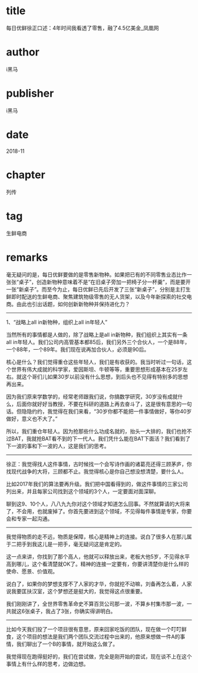 # title
每日优鲜徐正口述：4年时间我看透了零售，融了4.5亿美金_凤凰网

# author
i黑马

# publisher
i黑马

# date
2018-11

# chapter
列传

# tag
生鲜电商

# remarks
毫无疑问的是，每日优鲜要做的是零售新物种。如果把已有的不同零售业态比作一张张“桌子”，创造新物种意味着不是“在旧桌子旁加一把椅子分一杯羹”，而是要开一张“新桌子”。而至今为止，每日优鲜已先后开发了三张“新桌子”，分别是主打生鲜即时配送的生鲜电商、聚焦建筑物级零售的无人货架，以及今年新探索的社交电商。由此也引出话题，如何创新新物种并保持进化力？

---

1、“战略上all  in新物种，组织上all  in年轻人”

当然所有的事情都是人做的，除了战略上是all  in新物种，我们组织上其实有一条all  in年轻人。我们公司内高管基本都85后，我们另外三个合伙人，一个是88年，一个88年，一个89年。我们现在说再加合伙人，必须是90后。

核心是什么？我们觉得重仓这些年轻人，我们是有收获的。我当时听过一句话，这个世界有伟大成就的科学家，爱因斯坦、牛顿等等，重要思想形成基本在25岁左右。就这个哥们儿如果30岁以前没有什么思想，到后头也不见得有特别多的思想再出来。

 

因为我们原来学数学的，经常老师跟我们说，你搞数学研究，30岁没有成就什么，后面你就好好当教授，不要在科研的道路上再去奋斗了，这是很有意思的一句话。但隐隐约约，我觉得在我们来看，“30岁你都不能把一件事情做好，等你40岁做好，意义也不大了。”

 

所以，我们重仓年轻人。因为抢那些什么功成名就的，抬头一大排的，我们也抢不过BAT，我就抢BAT看不到的下一代人。我们凭什么能在BAT下面活？我们看到了下一波的事和下一波的人，这是我们的思考。

---

徐正：我觉得找人这件事情，古时候找一个会写诗作画的诸葛亮还得三顾茅庐，你找现代战争的大将，三顾都不止。我觉得核心是你自己想没想清楚，要什么人。

比如2017年我们的算法要再升级。我们把中国看得到的，做这件事情的三家公司列出来，并且每家公司找到这个领域的3个人，一定要面对面深聊。

聊到这9、10个人，八八九九你对这个领域才知道怎么回事。不然就算请的大将来了，不会用，也就废掉了。你首先要进到这个领域，不见得每件事情是专家，你要会和专家一起沟通。

---

我觉得物质的走不远，物质是保障，核心是精神上的连接。说白了很多人在那儿属于二把手到我这儿是一把手，毫无疑问这是肯定的。

 

这一点来讲，你找到了那个高人，他就可以释放出来，老板大他5岁，不见得水平高到哪儿，这个看清楚就OK了。精神的连接一定要有，你要讲清楚你是什么样的使命、愿景、价值观。

 

说白了，如果你的梦想支撑不了人家的才华，你就挖不动嘛，刘备再怎么着，人家说我要匡扶汉室，这个梦想还是挺大的，我觉得这点很重要。

我们刚刚讲了，全世界零售革命史不算百货公司那一波，不算乡村集市那一波，一共就这6张桌子，我占了3张，你确实得讲明白。

---

比如今天我们投了一个项目很有意思，原来回家吃饭的团队，现在做一个叮叮鲜食，这个项目的想法是我们两个团队交流过程中出来的，他原来想做一件A的事情，我们聊出了一个B的事情，就开始这么做了。

 

我觉得现在跑得挺好的，我们在尝试做，完全是刚开始的尝试，现在谈不上在这个事情上有什么样的思考，边做边想。
